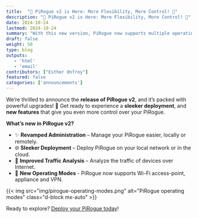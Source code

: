 ```yaml
---
title:  "🚀 PiRogue v2 is Here: More Flexibility, More Control! 🎉"
description: "🚀 PiRogue v2 is Here: More Flexibility, More Control! 🎉"
date: 2024-10-24
lastmod: 2024-10-24
summary: "With this new version, PiRogue now supports multiple operating modes including Wi-Fi access-point, appliance and VPN. Now, you can install your PiRogue on RaspberryPi, computers, virtual machines, bare-metal servers and VPS."
draft: false
weight: 50
type: blog
outputs:
   - 'html'
   - 'email'
contributors: ["Esther Onfroy"]
featured: false
categories: ['announcements']
---
```


We’re thrilled to announce the **release of PiRogue v2**, and it’s packed with powerful upgrades! 🎯 Get ready to experience a **sleeker deployment**, and **new features** that give you even more control over your PiRogue.

**What’s new in PiRogue v2?**
* ✨ **Revamped Administration** – Manage your PiRogue easier, locally or remotely.
* 🌐 **Sleeker Deployment** – Deploy PiRogue on your local network or in the cloud.
* 🔎 **Improved Traffic Analysis** – Analyze the traffic of devices over Internet.
* 👾 **New Operating Modes** - PiRogue now supports Wi-Fi access-point, appliance and VPN.

{{< img src="img/pirogue-operating-modes.png" alt="PiRogue operating modes" class="d-block mx-auto" >}}

Ready to explore? [Deploy your PiRogue today](/docs/pirogue/installation/)!
